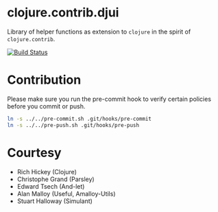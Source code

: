 # clojure.contrib.djui

Library of helper functions as extension to `clojure` in the spirit of
`clojure.contrib`.

[![Build Status](https://travis-ci.org/djui/clojure.contrib.djui.png?branch=master)](https://travis-ci.org/djui/clojure.contrib.djui)

# Contribution

Please make sure you run the pre-commit hook to verify certain policies before
you commit or push.

```sh
ln -s ../../pre-commit.sh .git/hooks/pre-commit
ln -s ../../pre-push.sh .git/hooks/pre-push
```

# Courtesy

* Rich Hickey (Clojure)
* Christophe Grand (Parsley)
* Edward Tsech (And-let)
* Alan Malloy (Useful, Amalloy-Utils)
* Stuart Halloway (Simulant)
